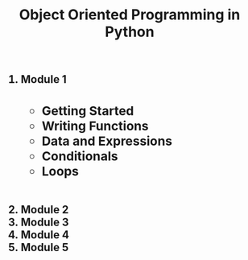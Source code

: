 <center><h1><b>Object Oriented Programming in Python </h1></center>
<br>
<h2><ol>
  <li>Module 1
    <h3><ul>
      <li> Getting Started </li>
      <li> Writing Functions </li>
      <li> Data and Expressions </li>
      <li> Conditionals </li>
      <li> Loops </li>
    </h3></ul> 
  </li>
  <br>
  <li>Module 2</li>
  <li>Module 3</li>
  <li>Module 4</li>
  <li>Module 5</li>
</ol>
</h2>
